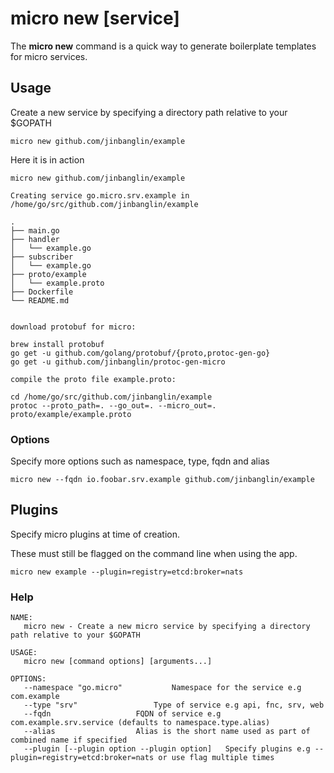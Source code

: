 # micro new [service]

The **micro new** command is a quick way to generate boilerplate templates for micro services.

## Usage

Create a new service by specifying a directory path relative to your $GOPATH

```
micro new github.com/jinbanglin/example
```

Here it is in action

```
micro new github.com/jinbanglin/example

Creating service go.micro.srv.example in /home/go/src/github.com/jinbanglin/example 

.
├── main.go
├── handler
│   └── example.go
├── subscriber
│   └── example.go
├── proto/example
│   └── example.proto
├── Dockerfile
└── README.md


download protobuf for micro:

brew install protobuf
go get -u github.com/golang/protobuf/{proto,protoc-gen-go}
go get -u github.com/jinbanglin/protoc-gen-micro

compile the proto file example.proto:

cd /home/go/src/github.com/jinbanglin/example
protoc --proto_path=. --go_out=. --micro_out=. proto/example/example.proto
```

### Options

Specify more options such as namespace, type, fqdn and alias

```
micro new --fqdn io.foobar.srv.example github.com/jinbanglin/example
```

## Plugins

Specify micro plugins at time of creation.

These must still be flagged on the command line when using the app.

```
micro new example --plugin=registry=etcd:broker=nats
```

### Help

```
NAME:
   micro new - Create a new micro service by specifying a directory path relative to your $GOPATH

USAGE:
   micro new [command options] [arguments...]

OPTIONS:
   --namespace "go.micro"			Namespace for the service e.g com.example
   --type "srv"					Type of service e.g api, fnc, srv, web
   --fqdn 					FQDN of service e.g com.example.srv.service (defaults to namespace.type.alias)
   --alias 					Alias is the short name used as part of combined name if specified
   --plugin [--plugin option --plugin option]	Specify plugins e.g --plugin=registry=etcd:broker=nats or use flag multiple times
```
